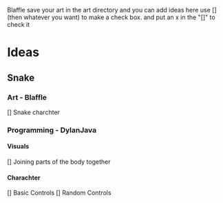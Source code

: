 Blaffle save your art in the art directory and you can add ideas here use [] (then whatever you want) to make a check box. and put an x in the "[]" to check it
# Ideas
## Snake
### Art - Blaffle
[] Snake charchter


### Programming - DylanJava
#### Visuals
[] Joining parts of the body together
#### Charachter
[] Basic Controls
[] Random Controls